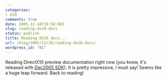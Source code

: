 ```yaml
---
categories:
- d3d
comments: true
date: 2005-12-16T19:58:00Z
slug: reading-dx10-docs
status: publish
title: Reading DX10 docs...
url: /blog/2005/12/16/reading-dx10-docs/
wordpress_id: "81"
---
```


Reading DirectX10 preview documentation right now (you know, it's released with [Dec2005 SDK](http://msdn.microsoft.com/directx/sdk/)). It is pretty impressive, I must say! Seems like a huge leap forward. Back to reading!
